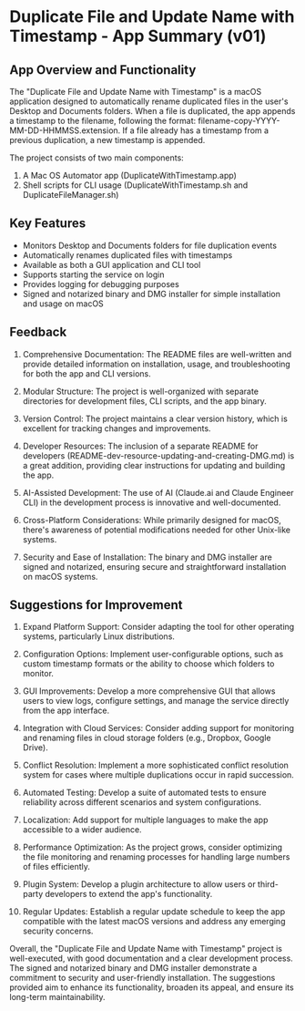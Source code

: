 # Duplicate File and Update Name with Timestamp - App Summary (v01)

## App Overview and Functionality

The "Duplicate File and Update Name with Timestamp" is a macOS application designed to automatically rename duplicated files in the user's Desktop and Documents folders. When a file is duplicated, the app appends a timestamp to the filename, following the format: filename-copy-YYYY-MM-DD-HHMMSS.extension. If a file already has a timestamp from a previous duplication, a new timestamp is appended.

The project consists of two main components:
1. A Mac OS Automator app (DuplicateWithTimestamp.app)
2. Shell scripts for CLI usage (DuplicateWithTimestamp.sh and DuplicateFileManager.sh)

## Key Features

- Monitors Desktop and Documents folders for file duplication events
- Automatically renames duplicated files with timestamps
- Available as both a GUI application and CLI tool
- Supports starting the service on login
- Provides logging for debugging purposes
- Signed and notarized binary and DMG installer for simple installation and usage on macOS

## Feedback

1. Comprehensive Documentation: The README files are well-written and provide detailed information on installation, usage, and troubleshooting for both the app and CLI versions.

2. Modular Structure: The project is well-organized with separate directories for development files, CLI scripts, and the app binary.

3. Version Control: The project maintains a clear version history, which is excellent for tracking changes and improvements.

4. Developer Resources: The inclusion of a separate README for developers (README-dev-resource-updating-and-creating-DMG.md) is a great addition, providing clear instructions for updating and building the app.

5. AI-Assisted Development: The use of AI (Claude.ai and Claude Engineer CLI) in the development process is innovative and well-documented.

6. Cross-Platform Considerations: While primarily designed for macOS, there's awareness of potential modifications needed for other Unix-like systems.

7. Security and Ease of Installation: The binary and DMG installer are signed and notarized, ensuring secure and straightforward installation on macOS systems.

## Suggestions for Improvement

1. Expand Platform Support: Consider adapting the tool for other operating systems, particularly Linux distributions.

2. Configuration Options: Implement user-configurable options, such as custom timestamp formats or the ability to choose which folders to monitor.

3. GUI Improvements: Develop a more comprehensive GUI that allows users to view logs, configure settings, and manage the service directly from the app interface.

4. Integration with Cloud Services: Consider adding support for monitoring and renaming files in cloud storage folders (e.g., Dropbox, Google Drive).

5. Conflict Resolution: Implement a more sophisticated conflict resolution system for cases where multiple duplications occur in rapid succession.

6. Automated Testing: Develop a suite of automated tests to ensure reliability across different scenarios and system configurations.

7. Localization: Add support for multiple languages to make the app accessible to a wider audience.

8. Performance Optimization: As the project grows, consider optimizing the file monitoring and renaming processes for handling large numbers of files efficiently.

9. Plugin System: Develop a plugin architecture to allow users or third-party developers to extend the app's functionality.

10. Regular Updates: Establish a regular update schedule to keep the app compatible with the latest macOS versions and address any emerging security concerns.

Overall, the "Duplicate File and Update Name with Timestamp" project is well-executed, with good documentation and a clear development process. The signed and notarized binary and DMG installer demonstrate a commitment to security and user-friendly installation. The suggestions provided aim to enhance its functionality, broaden its appeal, and ensure its long-term maintainability.
